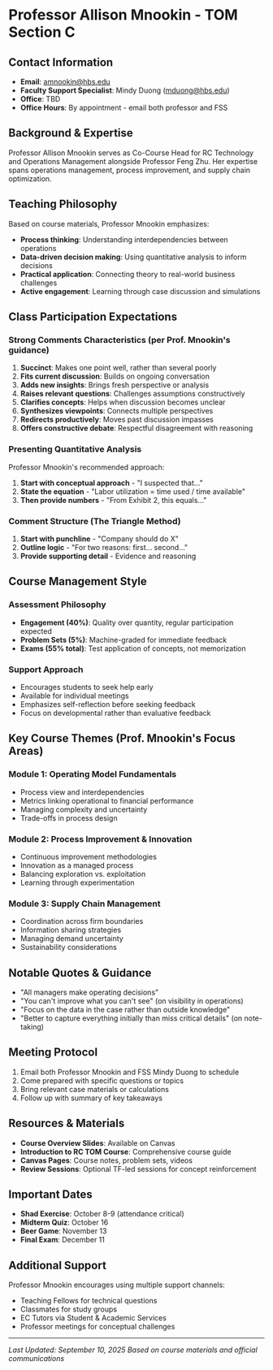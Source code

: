 # Professor Allison Mnookin - TOM Section C

## Contact Information
- **Email**: amnookin@hbs.edu
- **Faculty Support Specialist**: Mindy Duong (mduong@hbs.edu)
- **Office**: TBD
- **Office Hours**: By appointment - email both professor and FSS

## Background & Expertise
Professor Allison Mnookin serves as Co-Course Head for RC Technology and Operations Management alongside Professor Feng Zhu. Her expertise spans operations management, process improvement, and supply chain optimization.

## Teaching Philosophy
Based on course materials, Professor Mnookin emphasizes:
- **Process thinking**: Understanding interdependencies between operations
- **Data-driven decision making**: Using quantitative analysis to inform decisions
- **Practical application**: Connecting theory to real-world business challenges
- **Active engagement**: Learning through case discussion and simulations

## Class Participation Expectations

### Strong Comments Characteristics (per Prof. Mnookin's guidance)
1. **Succinct**: Makes one point well, rather than several poorly
2. **Fits current discussion**: Builds on ongoing conversation
3. **Adds new insights**: Brings fresh perspective or analysis
4. **Raises relevant questions**: Challenges assumptions constructively
5. **Clarifies concepts**: Helps when discussion becomes unclear
6. **Synthesizes viewpoints**: Connects multiple perspectives
7. **Redirects productively**: Moves past discussion impasses
8. **Offers constructive debate**: Respectful disagreement with reasoning

### Presenting Quantitative Analysis
Professor Mnookin's recommended approach:
1. **Start with conceptual approach** - "I suspected that..."
2. **State the equation** - "Labor utilization = time used / time available"
3. **Then provide numbers** - "From Exhibit 2, this equals..."

### Comment Structure (The Triangle Method)
1. **Start with punchline** - "Company should do X"
2. **Outline logic** - "For two reasons: first... second..."
3. **Provide supporting detail** - Evidence and reasoning

## Course Management Style

### Assessment Philosophy
- **Engagement (40%)**: Quality over quantity, regular participation expected
- **Problem Sets (5%)**: Machine-graded for immediate feedback
- **Exams (55% total)**: Test application of concepts, not memorization

### Support Approach
- Encourages students to seek help early
- Available for individual meetings
- Emphasizes self-reflection before seeking feedback
- Focus on developmental rather than evaluative feedback

## Key Course Themes (Prof. Mnookin's Focus Areas)

### Module 1: Operating Model Fundamentals
- Process view and interdependencies
- Metrics linking operational to financial performance
- Managing complexity and uncertainty
- Trade-offs in process design

### Module 2: Process Improvement & Innovation
- Continuous improvement methodologies
- Innovation as a managed process
- Balancing exploration vs. exploitation
- Learning through experimentation

### Module 3: Supply Chain Management
- Coordination across firm boundaries
- Information sharing strategies
- Managing demand uncertainty
- Sustainability considerations

## Notable Quotes & Guidance
- "All managers make operating decisions"
- "You can't improve what you can't see" (on visibility in operations)
- "Focus on the data in the case rather than outside knowledge"
- "Better to capture everything initially than miss critical details" (on note-taking)

## Meeting Protocol
1. Email both Professor Mnookin and FSS Mindy Duong to schedule
2. Come prepared with specific questions or topics
3. Bring relevant case materials or calculations
4. Follow up with summary of key takeaways

## Resources & Materials
- **Course Overview Slides**: Available on Canvas
- **Introduction to RC TOM Course**: Comprehensive course guide
- **Canvas Pages**: Course notes, problem sets, videos
- **Review Sessions**: Optional TF-led sessions for concept reinforcement

## Important Dates
- **Shad Exercise**: October 8-9 (attendance critical)
- **Midterm Quiz**: October 16
- **Beer Game**: November 13
- **Final Exam**: December 11

## Additional Support
Professor Mnookin encourages using multiple support channels:
- Teaching Fellows for technical questions
- Classmates for study groups
- EC Tutors via Student & Academic Services
- Professor meetings for conceptual challenges

---
*Last Updated: September 10, 2025*
*Based on course materials and official communications*